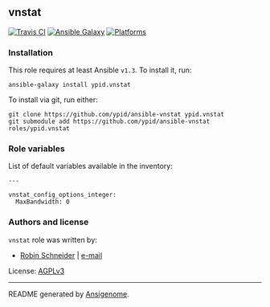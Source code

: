 ## vnstat

[![Travis CI](http://img.shields.io/travis/ypid/ansible-vnstat.svg?style=flat)](http://travis-ci.org/ypid/ansible-vnstat)
[![Ansible Galaxy](http://img.shields.io/badge/galaxy-ypid.vnstat-660198.svg?style=flat)](https://galaxy.ansible.com/list#/roles/3315)
[![Platforms](http://img.shields.io/badge/platforms-debian%20/%20ubuntu-lightgrey.svg?style=flat)](#)



### Installation

This role requires at least Ansible `v1.3`. To install it, run:

    ansible-galaxy install ypid.vnstat

To install via git, run either:

    git clone https://github.com/ypid/ansible-vnstat ypid.vnstat
    git submodule add https://github.com/ypid/ansible-vnstat roles/ypid.vnstat




### Role variables

List of default variables available in the inventory:

    ---
    
    vnstat_config_options_integer:
      MaxBandwidth: 0




### Authors and license

`vnstat` role was written by:

- [Robin Schneider](https://github.com/ypid) | [e-mail](mailto:ypid@riseup.net)

License: [AGPLv3](https://tldrlegal.com/license/gnu-affero-general-public-license-v3-%28agpl-3.0%29)

***

README generated by [Ansigenome](https://github.com/nickjj/ansigenome/).
